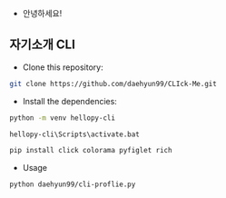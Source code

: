 - 안녕하세요!

## 자기소개 CLI
- Clone this repository:
```sh
git clone https://github.com/daehyun99/CLIck-Me.git
```
- Install the dependencies:
```sh
python -m venv hellopy-cli

hellopy-cli\Scripts\activate.bat

pip install click colorama pyfiglet rich
```
- Usage
```
python daehyun99/cli-proflie.py
```
